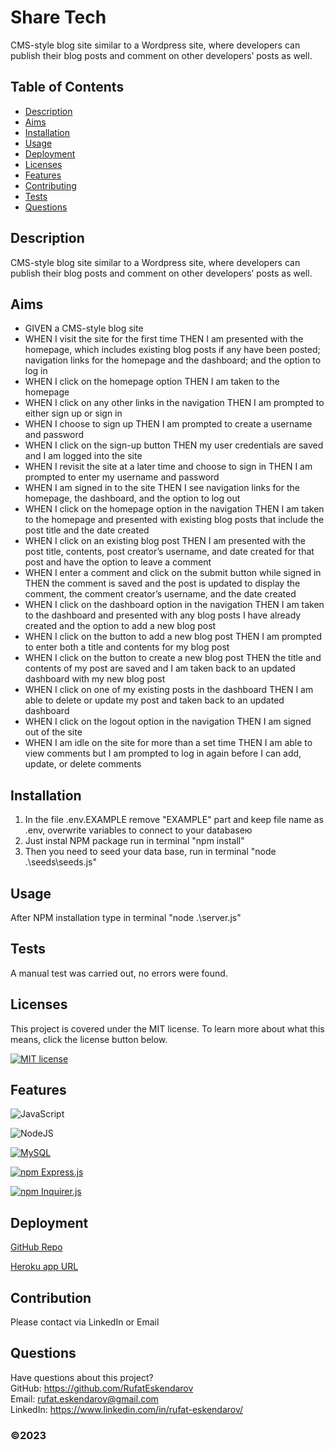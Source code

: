 # Share Tech

CMS-style blog site similar to a Wordpress site, where developers can publish their blog posts and comment on other developers’ posts as well.

## Table of Contents

- [Description](#description)
- [Aims](#aims)
- [Installation](#installation)
- [Usage](#usage)
- [Deployment](#deployment)
- [Licenses](#licenses)
- [Features](#features)
- [Contributing](#contribution)
- [Tests](#tests)
- [Questions](#questions)

## Description

CMS-style blog site similar to a Wordpress site, where developers can publish their blog posts and comment on other developers’ posts as well.

## Aims

- GIVEN a CMS-style blog site
- WHEN I visit the site for the first time
  THEN I am presented with the homepage, which includes existing blog posts if any have been posted; navigation links for the homepage and the dashboard; and the option to log in
- WHEN I click on the homepage option
  THEN I am taken to the homepage
- WHEN I click on any other links in the navigation
  THEN I am prompted to either sign up or sign in
- WHEN I choose to sign up
  THEN I am prompted to create a username and password
- WHEN I click on the sign-up button
  THEN my user credentials are saved and I am logged into the site
- WHEN I revisit the site at a later time and choose to sign in
  THEN I am prompted to enter my username and password
- WHEN I am signed in to the site
  THEN I see navigation links for the homepage, the dashboard, and the option to log out
- WHEN I click on the homepage option in the navigation
  THEN I am taken to the homepage and presented with existing blog posts that include the post title and the date created
- WHEN I click on an existing blog post
  THEN I am presented with the post title, contents, post creator’s username, and date created for that post and have the option to leave a comment
- WHEN I enter a comment and click on the submit button while signed in
  THEN the comment is saved and the post is updated to display the comment, the comment creator’s username, and the date created
- WHEN I click on the dashboard option in the navigation
  THEN I am taken to the dashboard and presented with any blog posts I have already created and the option to add a new blog post
- WHEN I click on the button to add a new blog post
  THEN I am prompted to enter both a title and contents for my blog post
- WHEN I click on the button to create a new blog post
  THEN the title and contents of my post are saved and I am taken back to an updated dashboard with my new blog post
- WHEN I click on one of my existing posts in the dashboard
  THEN I am able to delete or update my post and taken back to an updated dashboard
- WHEN I click on the logout option in the navigation
  THEN I am signed out of the site
- WHEN I am idle on the site for more than a set time
  THEN I am able to view comments but I am prompted to log in again before I can add, update, or delete comments

## Installation
1. In the file .env.EXAMPLE remove "EXAMPLE" part and keep file name as .env, overwrite variables to connect to your databaseю
2. Just instal NPM package run in terminal "npm install"
3. Then you need to seed your data base, run in terminal  "node .\seeds\seeds.js"

## Usage

After NPM installation type in terminal "node .\server.js"

## Tests

A manual test was carried out, no errors were found.

## Licenses

This project is covered under the MIT license. To learn more about what this means, click the license button below.

[![MIT license](https://img.shields.io/badge/License-MIT-blue.svg)](https://lbesson.mit-license.org/)

## Features

![JavaScript](https://img.shields.io/badge/javascript-%23323330.svg?style=for-the-badge&logo=javascript&logoColor=%23F7DF1E)

![NodeJS](https://img.shields.io/badge/node.js-6DA55F?style=for-the-badge&logo=node.js&logoColor=white)

[![MySQL](https://www.vectorlogo.zone/logos/mysql/mysql-horizontal.svg)](https://dev.mysql.com/doc/)

[![npm Express.js](https://img.shields.io/badge/npm-Express.js-lightgrey.svg)](https://expressjs.com/)

[![npm Inquirer.js](https://img.shields.io/badge/npm-Inquirer.js-orange.svg)](https://www.npmjs.com/package/inquirer)

## Deployment

[GitHub Repo](https://github.com/RufatEskendarov/Share-Tech)

[Heroku app URL](https://share-tech.herokuapp.com/)

## Contribution

Please contact via LinkedIn or Email

## Questions

Have questions about this project?  
GitHub: https://github.com/RufatEskendarov  
Email: rufat.eskendarov@gmail.com  
LinkedIn: https://www.linkedin.com/in/rufat-eskendarov/

### ©️2023
